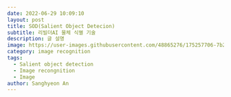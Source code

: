 ```yaml
---
date: 2022-06-29 10:09:10  
layout: post  
title: SOD(Salient Object Detecion)
subtitle: 리빌더AI 물체 식별 기술
description: 글 설명  
image: https://user-images.githubusercontent.com/48865276/175257706-7b24117c-b1e3-4c69-9346-b3d90330935b.png  
category: image recognition  
tags:
  - Salient object detection
  - Image recongnition
  - Image
author: Sanghyeon An
---
```

